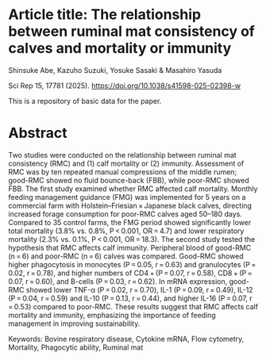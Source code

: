 # Article title: The relationship between ruminal mat consistency of calves and mortality or immunity

Shinsuke Abe, Kazuho Suzuki, Yosuke Sasaki & Masahiro Yasuda

Sci Rep 15, 17781 (2025). https://doi.org/10.1038/s41598-025-02398-w

This is a repository of basic data for the paper.

# Abstract
Two studies were conducted on the relationship between ruminal mat consistency (RMC) and (1) calf mortality or (2) immunity. Assessment of RMC was by ten repeated manual compressions of the middle rumen; good-RMC showed no fluid bounce-back (FBB), while poor-RMC showed FBB. The first study examined whether RMC affected calf mortality. Monthly feeding management guidance (FMG) was implemented for 5 years on a commercial farm with Holstein–Friesian × Japanese black calves, directing increased forage consumption for poor-RMC calves aged 50–180 days. Compared to 35 control farms, the FMG period showed significantly lower total mortality (3.8% vs. 0.8%, P < 0.001, OR = 4.7) and lower respiratory mortality (2.3% vs. 0.1%, P < 0.001, OR = 18.3). The second study tested the hypothesis that RMC affects calf immunity. Peripheral blood of good-RMC (n = 6) and poor-RMC (n = 6) calves was compared. Good-RMC showed higher phagocytosis in monocytes (P = 0.05, r = 0.63) and granulocytes (P = 0.02, r = 0.78), and higher numbers of CD4 + (P = 0.07, r = 0.58), CD8 + (P = 0.07, r = 0.60), and B-cells (P = 0.03, r = 0.62). In mRNA expression, good-RMC showed lower TNF-α (P = 0.02, r = 0.70), IL-1 (P = 0.09, r = 0.49), IL-12 (P = 0.04, r = 0.59) and IL-10 (P = 0.13, r = 0.44), and higher IL-16 (P = 0.07, r = 0.53) compared to poor-RMC. These results suggest that RMC affects calf mortality and immunity, emphasizing the importance of feeding management in improving sustainability.

Keywords: 
Bovine respiratory disease, Cytokine mRNA, Flow cytometry, Mortality, Phagocytic ability, Ruminal mat
